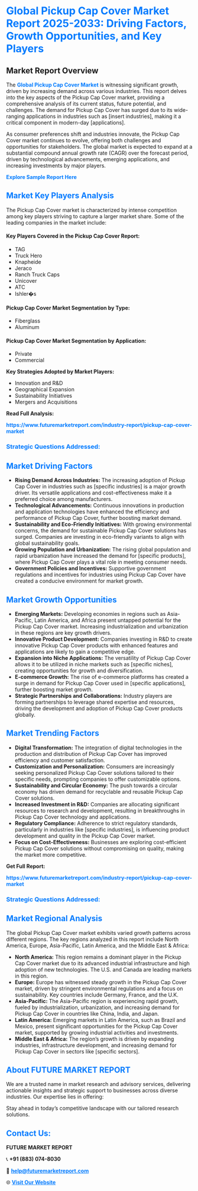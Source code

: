 <h1 style="color: #007BFF;">Global Pickup Cap Cover Market Report 2025-2033: Driving Factors, Growth Opportunities, and Key Players</h1>

<section id="overview">
<h2>Market Report Overview</h2>
<p>The <a href="https://www.futuremarketreport.com/industry-report/pickup-cap-cover-market" style="color: #007BFF; text-decoration: none;"><strong>Global Pickup Cap Cover Market</strong></a> is witnessing significant growth, driven by increasing demand across various industries. This report delves into the key aspects of the Pickup Cap Cover market, providing a comprehensive analysis of its current status, future potential, and challenges. The demand for Pickup Cap Cover has surged due to its wide-ranging applications in industries such as [insert industries], making it a critical component in modern-day [applications].</p>
<p>As consumer preferences shift and industries innovate, the Pickup Cap Cover market continues to evolve, offering both challenges and opportunities for stakeholders. The global market is expected to expand at a substantial compound annual growth rate (CAGR) over the forecast period, driven by technological advancements, emerging applications, and increasing investments by major players.</p>
</section>

<section id="overview">
<p><a href="https://www.futuremarketreport.com/request-sample/reportId=41132" style="color: #007BFF; text-decoration: none;"><strong>Explore Sample Report Here</strong></a></p>
</section>

<section id="key-players">
<h2 style="color: #007BFF;">Market Key Players Analysis</h2>
<p>The Pickup Cap Cover market is characterized by intense competition among key players striving to capture a larger market share. Some of the leading companies in the market include:</p>
<h4>Key Players Covered in the Pickup Cap Cover Report:</h4>
<ul><li>TAG</li><li>Truck Hero</li><li>Knapheide</li><li>Jeraco</li><li>Ranch Truck Caps</li><li>Unicover</li><li>ATC</li><li>Ishler�s</li></ul>
<h4>Pickup Cap Cover Market Segmentation by Type:</h4>
<ul><li>Fiberglass</li><li>Aluminum</li></ul>

<h4>Pickup Cap Cover Market Segmentation by Application:</h4>
<ul><li>Private</li><li>Commercial</li></ul>
<p><strong>Key Strategies Adopted by Market Players:</strong></p>
<ul>
<li>Innovation and R&D</li>
<li>Geographical Expansion</li>
<li>Sustainability Initiatives</li>
<li>Mergers and Acquisitions</li>
</ul>
</section>

<section>
<p><strong>Read Full Analysis: </strong></p><a href="https://www.futuremarketreport.com/industry-report/pickup-cap-cover-market" style="color: #007BFF; text-decoration: none;"><strong>https://www.futuremarketreport.com/industry-report/pickup-cap-cover-market</strong></a>
<h3 style="color: #007BFF;">Strategic Questions Addressed:</h3>
</section>

<section id="driving-factors">
<h2 style="color: #007BFF;">Market Driving Factors</h2>
<ul>
<li><strong>Rising Demand Across Industries:</strong> The increasing adoption of Pickup Cap Cover in industries such as [specific industries] is a major growth driver. Its versatile applications and cost-effectiveness make it a preferred choice among manufacturers.</li>
<li><strong>Technological Advancements:</strong> Continuous innovations in production and application technologies have enhanced the efficiency and performance of Pickup Cap Cover, further boosting market demand.</li>
<li><strong>Sustainability and Eco-Friendly Initiatives:</strong> With growing environmental concerns, the demand for sustainable Pickup Cap Cover solutions has surged. Companies are investing in eco-friendly variants to align with global sustainability goals.</li>
<li><strong>Growing Population and Urbanization:</strong> The rising global population and rapid urbanization have increased the demand for [specific products], where Pickup Cap Cover plays a vital role in meeting consumer needs.</li>
<li><strong>Government Policies and Incentives:</strong> Supportive government regulations and incentives for industries using Pickup Cap Cover have created a conducive environment for market growth.</li>
</ul>
</section>

<section id="growth-opportunities">
<h2 style="color: #007BFF;">Market Growth Opportunities</h2>
<ul>
<li><strong>Emerging Markets:</strong> Developing economies in regions such as Asia-Pacific, Latin America, and Africa present untapped potential for the Pickup Cap Cover market. Increasing industrialization and urbanization in these regions are key growth drivers.</li>
<li><strong>Innovative Product Development:</strong> Companies investing in R&D to create innovative Pickup Cap Cover products with enhanced features and applications are likely to gain a competitive edge.</li>
<li><strong>Expansion into Niche Applications:</strong> The versatility of Pickup Cap Cover allows it to be utilized in niche markets such as [specific niches], creating opportunities for growth and diversification.</li>
<li><strong>E-commerce Growth:</strong> The rise of e-commerce platforms has created a surge in demand for Pickup Cap Cover used in [specific applications], further boosting market growth.</li>
<li><strong>Strategic Partnerships and Collaborations:</strong> Industry players are forming partnerships to leverage shared expertise and resources, driving the development and adoption of Pickup Cap Cover products globally.</li>
</ul>
</section>

<section id="trending-factors">
<h2 style="color: #007BFF;">Market Trending Factors</h2>
<ul>
<li><strong>Digital Transformation:</strong> The integration of digital technologies in the production and distribution of Pickup Cap Cover has improved efficiency and customer satisfaction.</li>
<li><strong>Customization and Personalization:</strong> Consumers are increasingly seeking personalized Pickup Cap Cover solutions tailored to their specific needs, prompting companies to offer customizable options.</li>
<li><strong>Sustainability and Circular Economy:</strong> The push towards a circular economy has driven demand for recyclable and reusable Pickup Cap Cover solutions.</li>
<li><strong>Increased Investment in R&D:</strong> Companies are allocating significant resources to research and development, resulting in breakthroughs in Pickup Cap Cover technology and applications.</li>
<li><strong>Regulatory Compliance:</strong> Adherence to strict regulatory standards, particularly in industries like [specific industries], is influencing product development and quality in the Pickup Cap Cover market.</li>
<li><strong>Focus on Cost-Effectiveness:</strong> Businesses are exploring cost-efficient Pickup Cap Cover solutions without compromising on quality, making the market more competitive.</li>
</ul>
</section>

<section>
<p><strong>Get Full Report: </strong></p><a href="https://www.futuremarketreport.com/industry-report/pickup-cap-cover-market" style="color: #007BFF; text-decoration: none;"><strong>https://www.futuremarketreport.com/industry-report/pickup-cap-cover-market</strong></a>
<h3 style="color: #007BFF;">Strategic Questions Addressed:</h3>
</section>


<section id="regional-analysis">
<h2 style="color: #007BFF;">Market Regional Analysis</h2>
<p>The global Pickup Cap Cover market exhibits varied growth patterns across different regions. The key regions analyzed in this report include North America, Europe, Asia-Pacific, Latin America, and the Middle East & Africa:</p>
<ul>
<li><strong>North America:</strong> This region remains a dominant player in the Pickup Cap Cover market due to its advanced industrial infrastructure and high adoption of new technologies. The U.S. and Canada are leading markets in this region.</li>
<li><strong>Europe:</strong> Europe has witnessed steady growth in the Pickup Cap Cover market, driven by stringent environmental regulations and a focus on sustainability. Key countries include Germany, France, and the U.K.</li>
<li><strong>Asia-Pacific:</strong> The Asia-Pacific region is experiencing rapid growth, fueled by industrialization, urbanization, and increasing demand for Pickup Cap Cover in countries like China, India, and Japan.</li>
<li><strong>Latin America:</strong> Emerging markets in Latin America, such as Brazil and Mexico, present significant opportunities for the Pickup Cap Cover market, supported by growing industrial activities and investments.</li>
<li><strong>Middle East & Africa:</strong> The region’s growth is driven by expanding industries, infrastructure development, and increasing demand for Pickup Cap Cover in sectors like [specific sectors].</li>
</ul>
</section>

<footer>
<h2 style="color: #007BFF;">About FUTURE MARKET REPORT</h2>
<p>We are a trusted name in market research and advisory services, delivering actionable insights and strategic support to businesses across diverse industries. Our expertise lies in offering:</p>

<p>Stay ahead in today’s competitive landscape with our tailored research solutions.</p>

<h2 style="color: #007BFF;">Contact Us:</h2>
<p><strong>FUTURE MARKET REPORT</strong></p>
<p>📞 <strong>+91 (883) 074-8030</strong></p>
<p>📧 <strong><a href="mailto:help@futuremarketreport.com" style="color: #007BFF;">help@futuremarketreport.com</a></strong></p>
<p>🌐 <strong><a href="https://www.futuremarketreport.com/" style="color: #007BFF;">Visit Our Website</a></strong></p>
</footer>